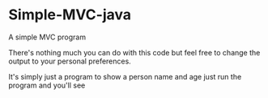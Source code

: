 # Simple-MVC-java
A simple MVC program

There's nothing much you can do with this code but feel free to change the output to your personal preferences.

It's simply just a program to show a person name and age
just run the program and you'll see 
